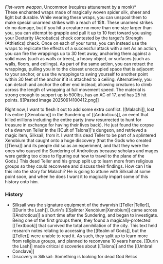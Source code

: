 *Fist-worn weapon*, Uncommon (requires attunement by a monk)*  
These enchanted wraps made of magically woven spider silk, sheer and light but durable. While wearing these wraps, you can unspool them to make special unarmed strikes with a reach of 15ft.
These unarmed strikes do no damage, but if you hit a creature no more than one size larger than you, you can attempt to grapple and pull it up to 10 feet toward you using your Dexterity (Acrobatics) check contested by the target's Strength (Athletics) check. Once on each of your turns, you can instead use the wraps to replicate the effects of a successful attack with a net 
As an action, you can fire the wrappings up to 30 feet away, anchoring them against a solid mass (such as walls or trees), a heavy object, or surfaces (such as walls, floors, and ceilings). As part of the same action, you can retract the wrappings, pulling you in to the closest unoccupied space that is adjacent to your anchor, or use the wrappings to swing yourself to another point within 30 feet of the anchor if it is attached to a ceiling. Alternatively, you can detach and anchor the other end instead, allowing creatures to climb across the length of wrapping at full movement speed.
The material is strong enough to support up to 500lbs, has an AC of 17, and has 25 hit points.
![[Pasted image 20250914100412.png]]

Right now, I want to flesh it out to add some extra conflict. [[Malachi]], lost his entire [[Xenobium]] in the Sundering of [[Androticus]], an event that killed millions including the entire party (now resurrected to hunt for treasure in exchange for having their lives back). He just found the corpse of a dwarven Teller in the [[Cult of Talona]]'s dungeon, and retrieved a magic item, Silksail, from it. I want this dead Teller to be part of a splintered Xenobium that caught onto a huge discovery (that the Gods who created [[Tiena]] and its people did so as an experiment, and that they were the ones who caused the Sundering of Androticus because scholars and mages were getting too close to figuring out how to travel to the plane of the Gods.) This dead Teller and his group split up to learn more from religious groups so they could reconvene and discuss their findings. How can I tie this into the story for Malachi? He is going to attune with Silksail at some point soon, and when he does I want it to magically impart some of this history onto him.

### History
- Silksail was the signature equipment of the dwarvish [[Teller|Teller]], [[Durin the Lash]]. Durin's [[Splinter Xenobium|Xenobium]] came across [[Androticus]] a short time after the Sundering, and began to investigate. Being one of the first groups there, they found a magically-protected [[Textbook]] that survived the total annihilation of the city. This text held research notes relating to accessing the [[Realm of Gods]], but the [[Teller]] were unable to read it. As such, they split up to learn more from religious groups, and planned to reconvene 10 years hence. [[Durin the Lash]] made critical discoveries about [[Talona]] and the [[Umbral Conclave]]
- Discovery in Silksail: Something is looking for dead God Relics
